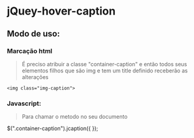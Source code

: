 jQuey-hover-caption
===================

Modo de uso:
------------

### Marcação html

> É preciso atribuir a classe "container-caption" e então todos seus elementos filhos que são img e tem um 
  title definido receberão as alterações

> <section class="container-caption"> 
    <img class="img-caption">
  </section>

### Javascript:
> Para chamar o metodo no seu documento
  
  $(".container-caption").jcaption({
  });
